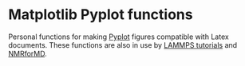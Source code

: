 # Matplotlib Pyplot functions

Personal functions for making [Pyplot](https://matplotlib.org/3.5.3/api/_as_gen/matplotlib.pyplot.html) figures compatible with Latex documents. These functions are also
in use by [LAMMPS tutorials](https://lammpstutorials.github.io) and 
[NMRforMD](https://nmrformd.readthedocs.io).
